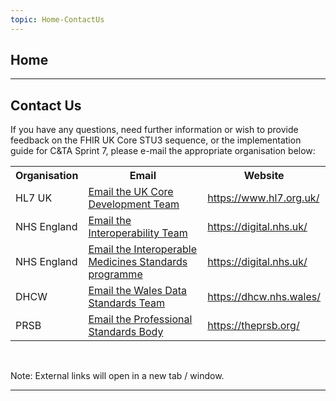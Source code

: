 ```yaml
---
topic: Home-ContactUs
---
```

## Home 

---

## Contact Us

If you have any questions, need further information or wish to provide feedback on the FHIR UK Core STU3 sequence, or the implementation guide for C&TA Sprint 7, please e-mail the appropriate organisation below:

<table title="Organisation Contact List" class="assets">
<tr>
<th>Organisation</th>
<th>Email</th>
<th>Website</th>

</tr>
<tr>
<td>HL7 UK</td>
<td><a href="mailto:ukcore@hl7.org.uk?Subject=UK Core Release STU3 Sequence">Email the UK Core Development Team</a> </td>
<td><a href="https://www.hl7.org.uk/" target="_blank" class="external">https://www.hl7.org.uk/</a></td>
</tr>
<tr>
<td>NHS England</td>
<td><a href="mailto:interoperabilityteam@nhs.net?Subject=UK Core Release STU3 Sequence">Email the Interoperability Team</a> </td>
<td><a href="https://digital.nhs.uk/" target="_blank" class="external">https://digital.nhs.uk/</td>
</tr>
<tr>
<td>NHS England</td>
<td><a href="mailto:medicinestandards@nhs.net?Subject=UK Core Release STU3 Sequence dm+d">Email the Interoperable Medicines Standards programme</a> </td>
<td><a href="https://digital.nhs.uk/" target="_blank" class="external">https://digital.nhs.uk/</td>
</tr>
<tr>
<td>DHCW</td>
<td><a href="mailto:data.standards@wales.nhs.uk?Subject=UK Core Release STU3 Sequence">Email the Wales Data Standards Team</a> </td>
<td><a href="https://dhcw.nhs.wales/" target="_blank" class="external">https://dhcw.nhs.wales/</a></td>
</tr>
<tr>
<td>PRSB</td>
<td><a href="mailto:support@theprsb.org?Subject=UK Core Release STU3 Sequence">Email the Professional Standards Body</a> </td>
<td><a href="https://theprsb.org/" target="_blank" class="external">https://theprsb.org/</a></td>
</tr>
</table>

<br>
<p>
Note: External links will open in a new tab / window.
</p>

---



